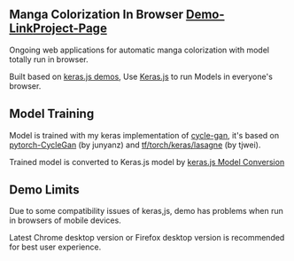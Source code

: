 
## Manga Colorization In Browser [Demo-Link](http://47.98.46.70)[Project-Page](https://zhuanlan.zhihu.com/p/34672860)

Ongoing web applications for automatic manga colorization with model totally run in browser. 

Built based on [keras.js demos](https://transcranial.github.io/keras-js), Use [Keras.js](https://github.com/transcranial/keras-js) to run Models in everyone's browser.

## Model Training

Model is trained with my keras implementation of [cycle-gan](https://github.com/MingwangLin/cyclegan-keras/blob/master/CycleGAN-keras.ipynb), it's based on [pytorch-CycleGan](https://github.com/junyanz/pytorch-CycleGAN-and-pix2pix) (by junyanz) and [tf/torch/keras/lasagne](https://github.com/tjwei/GANotebooks) (by tjwei).

Trained model is converted to Keras.js model by [keras.js Model Conversion](https://transcranial.github.io/keras-js-docs/conversion/)

## Demo Limits

Due to some compatibility issues of keras,js, demo has problems when run in browsers of mobile devices. 

Latest Chrome desktop version or Firefox desktop version is recommended for best user experience.

